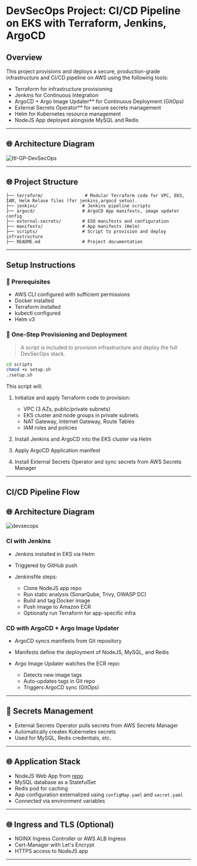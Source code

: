 # DevSecOps Project: CI/CD Pipeline on EKS with Terraform, Jenkins, ArgoCD

## Overview

This project provisions and deploys a secure, production-grade infrastructure and CI/CD pipeline on AWS using the following tools:

* Terraform for infrastructure provisioning
* Jenkins for Continuous Integration
* ArgoCD + Argo Image Updater** for Continuous Deployment (GitOps)
* External Secrets Operator** for secure secrets management
* Helm for Kubernetes resource management
* NodeJS App deployed alongside MySQL and Redis

---

## 🌐 Architecture Diagram

![ItI-GP-DevSecOps](https://github.com/user-attachments/assets/fe809da2-403e-40fe-87a1-bd179a09e7cf)


---

## 🌐 Project Structure

```
├── terraform/                # Modular Terraform code for VPC, EKS, IAM, Helm Relase files (for jenkins,argocd setuo).
├── jenkins/                 # Jenkins pipeline scripts
├── argocd/                  # ArgoCD App manifests, image updater config
├── external-secrets/        # ESO manifests and configuration
├── manifests/               # App manifests (Helm)
├── scripts/                 # Script to provision and deploy infrastructure
├── README.md                # Project documentation
```

---

## Setup Instructions

### 🚀 Prerequisites

* AWS CLI configured with sufficient permissions
* Docker installed
* Terraform installed
* kubectl configured
* Helm v3


### 🔨 One-Step Provisioning and Deployment

> A script is included to provision infrastructure and deploy the full DevSecOps stack.

```bash
cd scripts
chmod +x setup.sh
./setup.sh
```

This script will:

1. Initialize and apply Terraform code to provision:

   * VPC (3 AZs, public/private subnets)
   * EKS cluster and node groups in private subnets
   * NAT Gateway, Internet Gateway, Route Tables
   * IAM roles and policies
2. Install Jenkins and ArgoCD into the EKS cluster via Helm
3. Apply ArgoCD Application manifest
4. Install External Secrets Operator and sync secrets from AWS Secrets Manager

---

## CI/CD Pipeline Flow

## 🌐 Architecture Diagram

![devsecops](https://github.com/user-attachments/assets/b77ac261-eef2-4605-892c-7541c298199e)


### CI with Jenkins

* Jenkins installed in EKS via Helm
* Triggered by GitHub push
* Jenkinsfile steps:

  * Clone NodeJS app repo
  * Run static analysis (SonarQube, Trivy, OWASP DC)
  * Build and tag Docker image
  * Push image to Amazon ECR
  * Optionally run Terraform for app-specific infra

### CD with ArgoCD + Argo Image Updater

* ArgoCD syncs manifests from Git repository
* Manifests define the deployment of NodeJS, MySQL, and Redis
* Argo Image Updater watches the ECR repo:

  * Detects new image tags
  * Auto-updates tags in Git repo
  * Triggers ArgoCD sync (GitOps)

---

## 🔐 Secrets Management

* External Secrets Operator pulls secrets from AWS Secrets Manager
* Automatically creates Kubernetes secrets
* Used for MySQL, Redis credentials, etc.

---

## 🌐 Application Stack

* NodeJS Web App from [repo](https://github.com/mahmoud254/jenkins_nodejs_example.git)
* MySQL database as a StatefulSet
* Redis pod for caching
* App configuration externalized using `configMap.yaml` and `secret.yaml`
* Connected via environment variables

---

## 🌐 Ingress and TLS (Optional)

* NGINX Ingress Controller or AWS ALB Ingress
* Cert-Manager with Let's Encrypt
* HTTPS access to NodeJS app

---

